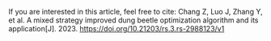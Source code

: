 If you are interested in this article, feel free to cite: Chang Z, Luo J, Zhang Y, et al. A mixed strategy improved dung beetle optimization algorithm and its application[J]. 2023. https://doi.org/10.21203/rs.3.rs-2988123/v1
